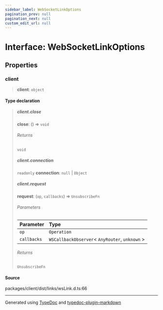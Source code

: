 ```yaml
---
sidebar_label: WebSocketLinkOptions
pagination_prev: null
pagination_next: null
custom_edit_url: null
---
```


# Interface: WebSocketLinkOptions

## Properties

### client

> **client**: `object`

#### Type declaration

> ##### client.close
>
> **close**: () => `void`
>
> ###### Returns
>
> `void`
>
> ##### client.connection
>
> `readonly` **connection**: `null` \| `Object`
>
> ##### client.request
>
> **request**: (`op`, `callbacks`) => `UnsubscribeFn`
>
> ###### Parameters
>
> | Parameter   | Type                                            |
> | :---------- | :---------------------------------------------- |
> | `op`        | `Operation`                                     |
> | `callbacks` | `WSCallbackObserver`< `AnyRouter`, `unknown` \> |
>
> ###### Returns
>
> `UnsubscribeFn`

#### Source

packages/client/dist/links/wsLink.d.ts:66

---

Generated using [TypeDoc](https://typedoc.org/) and [typedoc-plugin-markdown](https://www.npmjs.com/package/typedoc-plugin-markdown)
